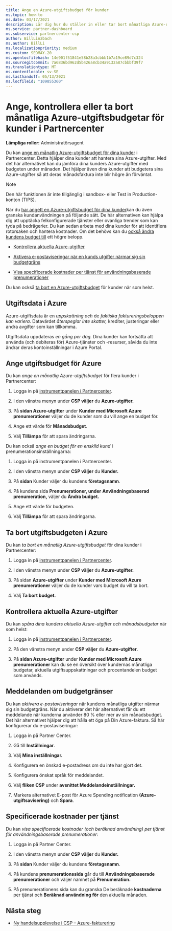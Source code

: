 ```yaml
---
title: Ange en Azure-utgiftsbudget för kunder
ms.topic: how-to
ms.date: 03/17/2021
description: Lär dig hur du ställer in eller tar bort månatliga Azure-utgiftsbudgetar för dina kunder och hur du visar azure-utgiftsdata och anger budgetrelaterade meddelanden.
ms.service: partner-dashboard
ms.subservice: partnercenter-csp
author: BillLinzbach
ms.author: BillLi
ms.localizationpriority: medium
ms.custom: SEOMAY.20
ms.openlocfilehash: 14e901f51841e58b28a3cbbb1b7a19ce89d7c324
ms.sourcegitcommit: 7a6836bd962d5b426a8cb34a9132a87cbbbf39f7
ms.translationtype: MT
ms.contentlocale: sv-SE
ms.lasthandoff: 05/13/2021
ms.locfileid: "109855360"
---
```

# <a name="set-check-or-remove-monthly-azure-spending-budgets-for-customers-in-partner-center"></a>Ange, kontrollera eller ta bort månatliga Azure-utgiftsbudgetar för kunder i Partnercenter

**Lämpliga roller:** Administratörsagent

Du kan [ange en månatlig Azure-utgiftsbudget för dina kunder](#set-azure-spending-budget) i Partnercenter. Detta hjälper dina kunder att hantera sina Azure-utgifter. Med det här alternativet kan du jämföra dina kunders Azure-utgifter med budgeten under månaden. Det hjälper även dina kunder att budgetera sina Azure-utgifter så att deras månadsfaktura inte blir högre än förväntat.

> [!NOTE]  
> Den här funktionen är inte tillgänglig i sandbox- eller Test in Production-konton (TIPS).

När du [har angett en Azure-utgiftsbudget för dina kunder](#set-azure-spending-budget)kan du även granska kundanvändningen på följande sätt. De här alternativen kan hjälpa dig att upptäcka felkonfigurerade tjänster eller ovanliga trender som kan tyda på bedrägerier. Du kan sedan arbeta med dina kunder för att identifiera rotorsaken och hantera kostnader. Om det behövs kan du [också ändra kundens budget till](#set-azure-spending-budget) ett högre belopp.

- [Kontrollera aktuella Azure-utgifter](#check-current-azure-spending)

- [Aktivera e-postaviseringar när en kunds utgifter närmar sig sin budgetgräns](#notifications-for-budget-limits)

- [Visa specificerade kostnader per tjänst för användningsbaserade prenumerationer](#itemized-costs-by-service)

Du kan också [ta bort en Azure-utgiftsbudget](#remove-azure-spending-budget) för kunder när som helst.

## <a name="azure-spending-data"></a>Utgiftsdata i Azure

Azure-utgiftsdata är en *uppskattning och* de *faktiska faktureringsbeloppen kan variera*. Datavärdet *återspeglar inte skatter,* krediter, justeringar eller andra avgifter som kan tillkomma.

Utgiftsdata uppdateras *en gång per dag.* Dina kunder kan fortsätta att använda (och debiteras för) Azure-tjänster och -resurser, såvida du inte ändrar deras kontoinställningar i Azure Portal.

## <a name="set-azure-spending-budget"></a>Ange utgiftsbudget för Azure

Du kan *ange en månatlig Azure-utgiftsbudget* för flera kunder i Partnercenter:

1. Logga in på [instrumentpanelen i Partnercenter](https://partner.microsoft.com/dashboard/).

2. I den vänstra menyn under **CSP väljer** du **Azure-utgifter.**

3. På **sidan Azure-utgifter** under **Kunder med Microsoft Azure prenumerationer** väljer du de kunder som du vill ange en budget för.

4. Ange ett värde för **Månadsbudget**.

5. Välj **Tillämpa** för att spara ändringarna.

Du kan också *ange en budget för en enskild kund* i prenumerationsinställningarna:

1. Logga in på instrumentpanelen i Partnercenter.

2. I den vänstra menyn under **CSP väljer** du **Kunder.**

3. På **sidan** Kunder väljer du kundens **företagsnamn**.

4. På kundens sida **Prenumerationer, under** **Användningsbaserad prenumeration,** väljer du **Ändra budget.**

5. Ange ett värde för budgeten.

6. Välj **Tillämpa** för att spara ändringarna.

## <a name="remove-azure-spending-budget"></a>Ta bort utgiftsbudgeten i Azure

Du kan *ta bort en månatlig Azure-utgiftsbudget* för dina kunder i Partnercenter:

1. Logga in på [instrumentpanelen i Partnercenter](https://partner.microsoft.com/dashboard/).

2. I den vänstra menyn under **CSP väljer** du **Azure-utgifter.**

3. På sidan **Azure-utgifter** under **Kunder med Microsoft Azure prenumerationer** väljer du de kunder vars budget du vill ta bort.

4. Välj **Ta bort budget.**

## <a name="check-current-azure-spending"></a>Kontrollera aktuella Azure-utgifter

Du kan *spåra dina kunders aktuella Azure-utgifter och månadsbudgetar* när som helst:

1. Logga in på [instrumentpanelen i Partnercenter](https://partner.microsoft.com/dashboard/).

2. På den vänstra menyn under **CSP väljer** du **Azure-utgifter.**

3. På **sidan Azure-utgifter** under **Kunder med Microsoft Azure prenumerationer** kan du se en översikt över kundernas månatliga budgetar, aktuella utgiftsuppskattningar och procentandelen budget som används.

## <a name="notifications-for-budget-limits"></a>Meddelanden om budgetgränser

Du kan *aktivera e-postaviseringar* när kundens månatliga utgifter närmar sig sin budgetgräns. När du aktiverar det här alternativet får du ett meddelande när kunderna använder 80 % eller mer av sin månadsbudget. Det här alternativet hjälper dig att hålla ett öga på Din Azure-faktura. Så här konfigurerar du e-postaviseringar:

1. Logga in på Partner Center.

2. Gå till **Inställningar**.

3. Välj **Mina inställningar.**

4. Konfigurera en önskad e-postadress om du inte har gjort det.

5. Konfigurera önskat språk för meddelandet.

6. Välj **fliken CSP** under **avsnittet Meddelandeinställningar.**

7. Markera alternativet E-post för Azure Spending notification **(Azure-utgiftsavisering)** och **Spara**.


## <a name="itemized-costs-by-service"></a>Specificerade kostnader per tjänst

Du kan *visa specificerade kostnader (och beräknad användning) per tjänst för användningsbaserade prenumerationer:*

1. Logga in på Partner Center.

2. I den vänstra menyn under **CSP väljer** du **Kunder.**

3. På **sidan** Kunder väljer du kundens **företagsnamn**.

4. På kundens **prenumerationssida** går du till **Användningsbaserade prenumerationer** och väljer namnet på **Prenumeration.**

5. På prenumerationens sida kan du granska De beräknade **kostnaderna** per tjänst och **Beräknad användning för** den aktuella månaden.


## <a name="next-steps"></a>Nästa steg

- [Ny handelsupplevelse i CSP – Azure-fakturering](azure-plan-billing.md)
